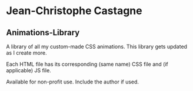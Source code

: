 # Jean-Christophe Castagne

## Animations-Library

A library of all my custom-made CSS animations. This library gets updated as I create more.

Each HTML file has its corresponding (same name) CSS file and (if applicable) JS file.

Available for non-profit use. Include the author if used.